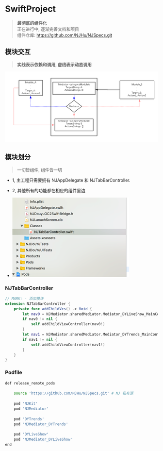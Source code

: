 # SwiftProject
> **最彻底的组件化**<br>
正在进行中, 逐渐完善文档和项目<br>
组件仓库: https://github.com/NJHu/NJSpecs.git

## 模块交互
> **实线表示依赖和调用, 虚线表示动态调用**

![](./images/mediator.png)

## 模块划分
> 一切皆组件, 组件皆一切

- 1, 主工程只需要拥有 NJAppDelegate 和 NJTabBarController. 
- 2, 其他所有的功能都在相应的组件里边

- ![](./images/Swiftmulu.png)

### NJTabBarController

``` swift
// MARK: - 添加模块
extension NJTabBarController {
    private func addChildVcs() -> Void {
        let nav0 = NJMediator.sharedMediator.Mediator_DYLiveShow_MainController()
        if nav0 != nil {
            self.addChildViewController(nav0!)
        }
        let nav1 = NJMediator.sharedMediator.Mediator_DYTrends_MainController()
        if nav1 != nil {
            self.addChildViewController(nav1!)
        }
    }
}
```

### Podfile

```bash
def release_remote_pods
    
    source 'https://github.com/NJHu/NJSpecs.git' # NJ 私有源
    
    pod 'NJKit'
    pod 'NJMediator'
    
    pod 'DYTrends'
    pod 'NJMediator_DYTrends'
    
    pod 'DYLiveShow'
    pod 'NJMediator_DYLiveShow'
end
```
